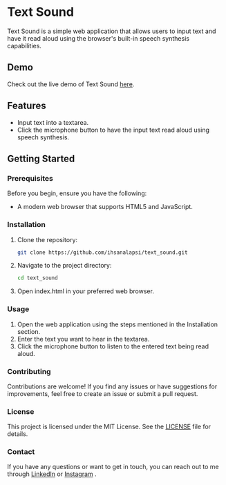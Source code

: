 # Text Sound

Text Sound is a simple web application that allows users to input text and have it read aloud using the browser's built-in speech synthesis capabilities.


## Demo

Check out the live demo of Text Sound [here](https://ihsanalapsi.github.io/text_sound.github.io/).

## Features

- Input text into a textarea.
- Click the microphone button to have the input text read aloud using speech synthesis.

## Getting Started

### Prerequisites

Before you begin, ensure you have the following:

- A modern web browser that supports HTML5 and JavaScript.

### Installation

1. Clone the repository:
   ```sh
   git clone https://github.com/ihsanalapsi/text_sound.git
2. Navigate to the project directory:
   ```sh
   cd text_sound
3. Open index.html in your preferred web browser.


### Usage
1. Open the web application using the steps mentioned in the Installation section.
2. Enter the text you want to hear in the textarea.
3. Click the microphone button to listen to the entered text being read aloud.


### Contributing
Contributions are welcome! If you find any issues or have suggestions for improvements, feel free to create an issue or submit a pull request.

### License
This project is licensed under the MIT License. See the [LICENSE](https://github.com/ihsanalapsi/text_sound.github.io/blob/master/LICENSE) file for details.

### Contact
If you have any questions or want to get in touch, you can reach out to me through [LinkedIn](https://bit.ly/linkedin_ihsanalapsi) or [Instagram](https://bit.ly/3IXTqqM) .





